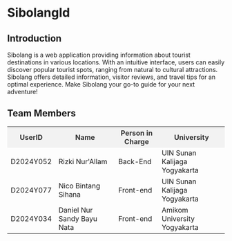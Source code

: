# SibolangId

## Introduction
Sibolang is a web application providing information about tourist destinations in various locations. 
With an intuitive interface, users can easily discover popular tourist spots, ranging from natural 
to cultural attractions. Sibolang offers detailed information, visitor reviews, and travel tips for 
an optimal experience. Make Sibolang your go-to guide for your next adventure!

## Team Members

<table>
  <tr>
    <th style="background-color:#f2f2f2; color:#333;">UserID</th>
    <th style="background-color:#f2f2f2; color:#333;">Name</th>
    <th style="background-color:#f2f2f2; color:#333;">Person in Charge</th>
    <th style="background-color:#f2f2f2; color:#333;">University</th>
  </tr>
  <tr>
    <td>D2024Y052</td>
    <td>Rizki Nur'Allam</td>
    <td>Back-End</td>
    <td>UIN Sunan Kalijaga Yogyakarta</td>
  </tr>
  <tr>
    <td>D2024Y077</td>
    <td>Nico Bintang Sihana</td>
    <td>Front-end</td>
    <td>UIN Sunan Kalijaga Yogyakarta</td>
  </tr>
  <tr>
    <td>D2024Y034</td>
    <td>Daniel Nur Sandy Bayu Nata</td>
    <td>Front-end</td>
    <td>Amikom University Yogyakarta</td>
  </tr>
</table>
